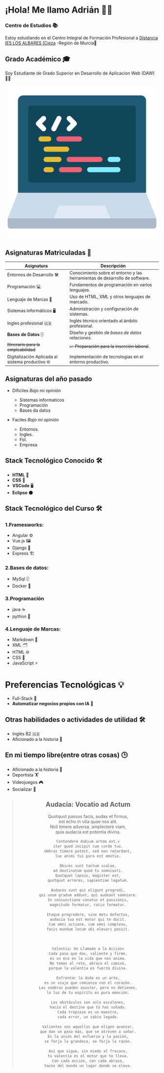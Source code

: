 # ¡Hola! Me llamo Adrián 👨‍💻

### Centro de Estudios 📚

Estoy estudiando en el Centro Integral de Formación Profesional a [Distancia IES LOS ALBARES (Cieza](https://www.ieslosalbares.es/laconservera/)  -Región de Murcia🏫

## Grado Académico 🎓 

Soy Estudiante de Grado Superior en Desarrollo de Aplicacion Web (DAW) 👨‍🎓

![](https://github.com/adrianlopez-ai/adrianlopez-ai/blob/main/programacion.png)

## Asignaturas Matriculadas 📖

| **Asignatura**                         | **Descripción**                                                               |
|---------------------------         |---------------------------------------------------------------------------|
| Entornos de Desarrollo 🛠️          |Conocimiento sobre el entorno y las herramientas de desarrollo de software.|
| Programación 💻                  |Fundamentos de programación en varios lenguajes.                             |
| Lenguaje de Marcas 📝              |Uso de HTML, XML y otros lenguajes de marcado.                             |
| Sistemas informáticos 🖥️           |Administración y configuración de sistemas.                                |
| Ingles profesional 🇬🇧              |Inglés técnico orientado al ámbito profesional.                            |
| **Bases de Datos** 🗄️              |Diseño y gestión de *bases de datos relaciones*.                           |
| ~~Itinerario para la empleabilidad~~ |~~📈 Preparación para la inserción laboral~~.                             |
| Digitalización Aplicada al sistema productivo 🌐 |Implementación de tecnologías en el entorno productivo.       |

##  Asignaturas del año pasado

- Dificiles *Bajo mi opinión*
   - Sistemas informaticos
   - Programación
   - Bases da datos

- Faciles *Bajo mi opinión*
   - Entornos.
   - Ingles.
   - Fol.
   - Empresa
 
## Stack Tecnológico Conocido 🛠️

- **HTML** 📝
- **CSS**  🎨
- **VSCode** 🖥️
- **Eclipse** 🌑

## Stack Tecnológico del Curso  🛠️

### 1.Framesworks: 

 - Angular ⚙️
 - Vue.js 🖼️
 - Django  🐍
 - Express 🏗️

### 2.Bases de datos: 

 - MySql 🗄️
 - Docker 🐳

### 3.Programación 

 - java  ☕
 - python  🐍

### 4.Lenguaje de Marcas:

 - Markdown 📝
 - XML  🗂️
 - HTML 🌐
 - CSS 🎨
 - JavaScript ⚡

# Preferencias Tecnológicas 💡

- Full-Stack 🚀
- **Automatizar negocios propios con IA**  🧠 

## Otras habilidades o actividades de utilidad  🛠️

- Inglés B2  🇬🇧
- Aficionado a la historia 📜

## En mi tiempo libre(entre otras cosas)  🕒

- Aficionado a la historia 📜
- Deportista 🏋️
- Videojuegos 🎮 
- Socializar 🤝

<div align="center">
  <blockquote>
    <h2>Audacia: Vocatio ad Actum</h2>
    <p>Quotquot passus facis, audax et firmus,<br>
    est echo in vita quae nos alit.<br>
    Noli timere adversa, amplectere viam,<br>
    quia audacia est potentia divina.</p>

    Contendere dubium artem est,<
    iter quod incipit cum corde tuo.
    Umbras timere potest, sed non retardant,
    lux animi tui pura est emotio.

    Obices sunt tantum scalae,
    ad destinatum quod tu somniasti.
    Quotquot lapsus, magister est,
    quotquot errores, sapientiae legatum.

    Audaces sunt qui eligunt progredi,
    qui unum gradum addunt, qui audeant somniare.
    In coniunctione conatus et passionis,
    magnitudo formatur, ratio formatur.

    Itaque progredere, sine metu defectus,
    audacia tua est motor qui te ducit.
    Cum omni actione, cum omni complexu,
    facis mundum locum ubi elevari possit.

    

    Valentía: Un Llamado a la Acción<
    Cada paso que das, valiente y firme,
    es un eco en la vida que nos anima.
    No temas al reto, abraza el camino,
    porque la valentía es fuerza divina.

    Enfrentar la duda es un arte,
    es un viaje que comienza con el corazón.
    Las sombras pueden asustar, pero no detienen,
    la luz de tu espíritu es pura emoción.

    Los obstáculos son solo escalones,
    hacia el destino que tú has soñado.
    Cada tropiezo es un maestro,
    cada error, un sabio legado.

    Valientes son aquellos que eligen avanzar,
    que dan un paso más, que se atreven a soñar.
    En la unión del esfuerzo y la pasión,
    se forja la grandeza, se forja la razón.

    Así que sigue, sin miedo al fracaso,
    tu valentía es el motor que te lleva.
    Con cada acción, con cada abrazo,
    haces del mundo un lugar donde se eleva.
  </blockquote>
</div>


